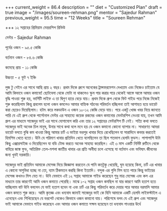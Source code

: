 +++
current_weight = 86.4
description = ""
diet = "Customized Plan"
draft = true
image = "/images/soureen-rehman.png"
mentor = "Sajedur Rahman"
previous_weight = 95.5
time = "12 Weeks"
title = "Soureen Rehman"

+++
১২ সপ্তাহের প্রিমিয়াম মেন্তরশিপ রিভিউ

মেন্টর - Sajedur Rahman

পূর্বের ওজন - ৯৫.৫ কেজি

বর্তমান ওজন - ৮৪.৬ কেজি

কমেছে প্রায় - ১১ কেজি

উচ্চতা - ৫ ফুট ৭ ইঞ্চি

লুজ টু গেইন এর সাথে আছি প্রায় ২ বছর। প্রথম দিকে গ্রুপে অনেকের ট্রান্সফরমেশন দেখতাম এবং নিজেও চাইতাম যে আমি কিভাবে ওজন কমাবো! ছোটবেলা থেকে মোটা না থাকলেও স্কুল পার করার পরে থেকেই আস্তে আস্তে আমার ওজন বৃদ্ধি পাওয়া শুরু হয়, ভার্সিটি লাইফ এ তা দ্বিগুণ হারে বেড়ে যায়। প্রথম দিকে গ্রুপ থেকে ফিট গাইড পরে নিজে নিজেই শুরু করেছিলাম কিন্তু প্রবলেম হলো ওজন কমলেও আমার বাহ্যিক গঠনের পরিবর্তন হচ্ছিলনা তাই আশাহত হয়ে ডায়েট করা ছেরেও দিয়েছিলাম। হটাৎ করে লকডাউন এ ওজন ১০-১২ কেজি বেড়ে যায়। পরে একটু খোজ খবর নিয়ে জানতে পারি যে এই গ্রুপ থেকে পার্সোনাল মেন্টর এর সাহায্যে কয়েক রকমের ওজন কমানোর মেনটরশিপ নেওয়া যায়, তখন আমি গ্রুপ এর মাধ্যমে সাজেদুর ভাই এর সাথে যোগাযোগ করি এবং তার ১২ সপ্তাহের মেন্টরশিপ টি নেই। সত্যি কথা বলতে সাজেদুর ভাই অনেক চিল মানুষ, উনার সাথে কথা বলে মনে হয় যে ওজন কমানো কোনো ব্যাপার না। সাধারণত আমরা ডায়েট বলতে বুঝি কম খাওয়া কিন্তু আমার চার্ট এ ভাইয়া ভরপুর খাবার দিয়ে রেখেছিলেন যা সারাদিনে কভার করতেই হিমশিম খেতে হতো। উনি যে পরিমাণ খাবার প্রতিদিন খেতে বলেছিলেন তা ছিল শতভাগ হেলদি ফুডস। পাশাপাশি উনি কিছু এক্সারসাইজ ও দিয়েছিলেন যা বডি টোন্ড করতে অনেক সাহায্য করেছিল। এই ৩ মাস একটি নির্দিষ্ট রুটিনে থেকে বাহিরে জাঙ্ক ফুড, অতিরিক্ত তেল-মশলা জাতীয় খাবার এর প্রতি অনীহা চলে এসেছে যা বর্তমান এবং ভবিষ্যৎ জীবনের জন্য খুবই দরকারি।

সাজেদুর ভাই প্রতিদিন আমাকে মেসেজ দিয়ে জিজ্ঞাসা করতেন যে পানি কতটুকু খেয়েছি, ঘুম হয়েছে কিনা, চার্ট এর খাবার এ কোনো অসুবিধা হচ্ছে না তো, ব্যাম ঠিকমতন করছি কিনা ইত্যাদি। বন্দুক এর গুলি মিস হতে পারে কিন্তু ভাইয়ের মেসেজ কখনও মিস যেত না। উনি যেভাবে এই ১২ সপ্তাহ আমাকে গাইড করেছেন শুধু মাত্র মেসেজ এবং কল এর মাধ্যমে তার কারণেই আমি ওজন কমাতে পেরেছি। মাঝে ১-২ সপ্তাহ ওজন কমছিল না যার কারণে আমি হতাশ হতে যাচ্ছিলাম বাট উনি বললেন যে ভাই হতাশ হবেন না এবং চার্ট এর কিছু পরিবর্তন করে দেয়ার পরে আবার নরমালি আমার ওজন কমতে শুরু করে। আমি কৃতজ্ঞ এবং ধন্যবাদ জানাই সাজেদুর ভাই কে যিনি আমাকে একটি হেলদি লাইফস্টাইল এ এনেছেন এবং শিখিয়েছেন যে ভরপেট থেকেও কিভাবে ওজন কমানো যায়। পরিশেষে বলব যে এই গ্রুপ এবং সাজেদুর ভাই আমাকে যেভাবে গাইড করেছেন এবং আমার ওজন কমাতে সক্ষম হয়েছেন তা ধন্যবাদ পাওয়ার উর্ধে
